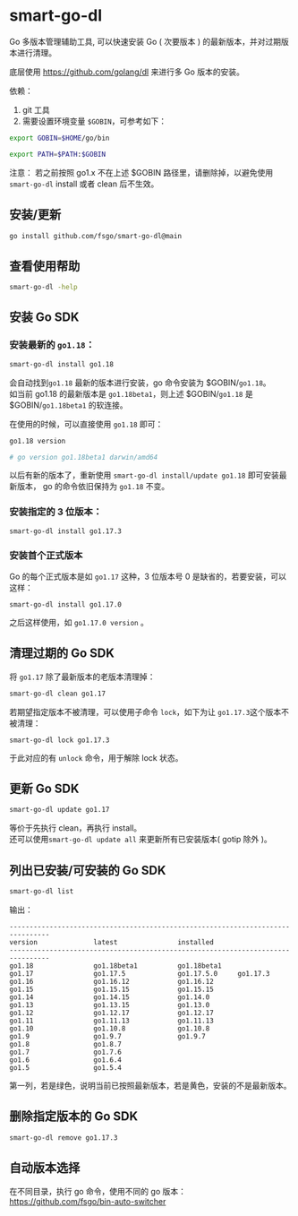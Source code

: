 # smart-go-dl
Go 多版本管理辅助工具, 可以快速安装 Go ( 次要版本 ) 的最新版本，并对过期版本进行清理。  

底层使用 https://github.com/golang/dl 来进行多 Go 版本的安装。

依赖：
 1. git 工具
 2. 需要设置环境变量 `$GOBIN`，可参考如下：
```bash
export GOBIN=$HOME/go/bin

export PATH=$PATH:$GOBIN
```
注意：
若之前按照 go1.x 不在上述 $GOBIN 路径里，请删除掉，以避免使用`smart-go-dl` install 或者 clean 后不生效。

## 安装/更新
```bash
go install github.com/fsgo/smart-go-dl@main
```

## 查看使用帮助
```bash
smart-go-dl -help
```

## 安装 Go SDK
### 安装最新的 `go1.18`：
```bash
smart-go-dl install go1.18
```
会自动找到`go1.18` 最新的版本进行安装，go 命令安装为 $GOBIN/`go1.18`。  
如当前 go1.18 的最新版本是 `go1.18beta1`，则上述 $GOBIN/`go1.18` 是 $GOBIN/`go1.18beta1` 的软连接。

在使用的时候，可以直接使用 `go1.18` 即可：
```bash
go1.18 version

# go version go1.18beta1 darwin/amd64
```
以后有新的版本了，重新使用 `smart-go-dl install/update go1.18` 即可安装最新版本，
go 的命令依旧保持为 `go1.18` 不变。

### 安装指定的 3 位版本：
```
smart-go-dl install go1.17.3
```
### 安装首个正式版本
Go 的每个正式版本是如 `go1.17` 这种，3 位版本号 0 是缺省的，若要安装，可以这样：
```
smart-go-dl install go1.17.0
```
之后这样使用，如 `go1.17.0 version` 。


## 清理过期的 Go SDK
将 `go1.17` 除了最新版本的老版本清理掉：
```bash
smart-go-dl clean go1.17
```

若期望指定版本不被清理，可以使用子命令 `lock`，如下为让 `go1.17.3`这个版本不被清理：
```
smart-go-dl lock go1.17.3
```
于此对应的有 `unlock` 命令，用于解除 lock 状态。

## 更新 Go SDK
```bash
smart-go-dl update go1.17
```
等价于先执行 clean，再执行 install。  
还可以使用`smart-go-dl update all` 来更新所有已安装版本( gotip 除外 )。


## 列出已安装/可安装的 Go SDK
```bash
smart-go-dl list
```

输出：
```
--------------------------------------------------------------------------------
version              latest               installed
--------------------------------------------------------------------------------
go1.18               go1.18beta1          go1.18beta1
go1.17               go1.17.5             go1.17.5.0     go1.17.3
go1.16               go1.16.12            go1.16.12
go1.15               go1.15.15            go1.15.15
go1.14               go1.14.15            go1.14.0
go1.13               go1.13.15            go1.13.0
go1.12               go1.12.17            go1.12.17
go1.11               go1.11.13            go1.11.13
go1.10               go1.10.8             go1.10.8
go1.9                go1.9.7              go1.9.7
go1.8                go1.8.7
go1.7                go1.7.6
go1.6                go1.6.4
go1.5                go1.5.4
```

第一列，若是绿色，说明当前已按照最新版本，若是黄色，安装的不是最新版本。

## 删除指定版本的 Go SDK
```bash
smart-go-dl remove go1.17.3
```

## 自动版本选择
在不同目录，执行 go 命令，使用不同的 go 版本：  
https://github.com/fsgo/bin-auto-switcher